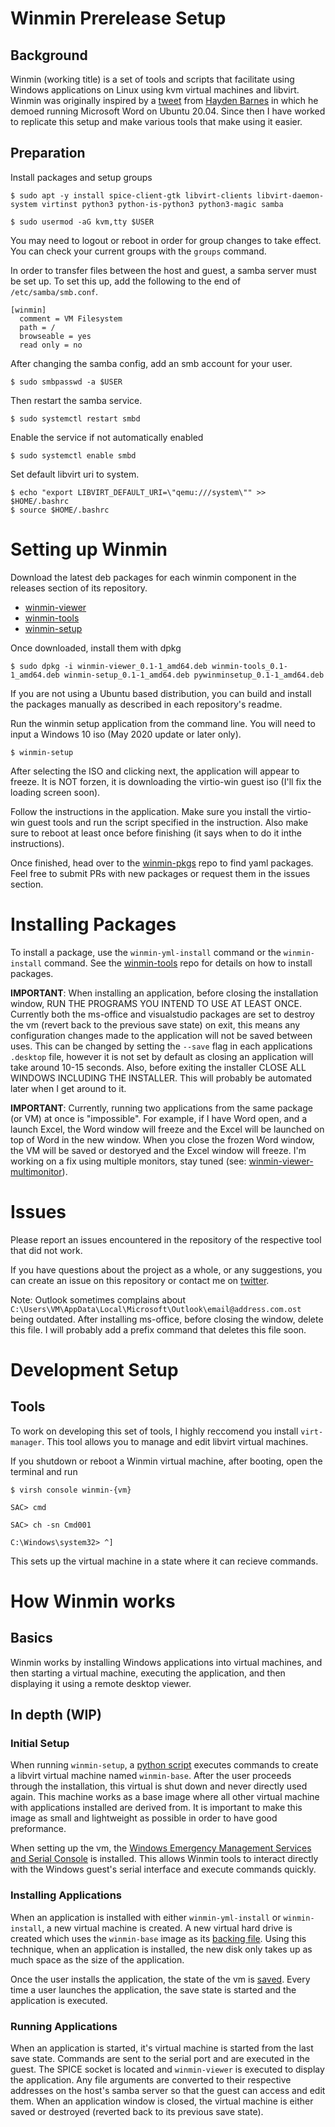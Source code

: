 # Winmin Prerelease Setup

## Background

Winmin (working title) is a set of tools and scripts that facilitate using Windows applications on Linux using kvm virtual machines and libvirt. Winmin was originally inspired by a [tweet](https://twitter.com/unixterminal/status/1255919797692440578) from [Hayden Barnes](https://twitter.com/unixterminal) in which he demoed running Microsoft Word on Ubuntu 20.04. Since then I have worked to replicate this setup and make various tools that make using it easier.

## Preparation

Install packages and setup groups

```
$ sudo apt -y install spice-client-gtk libvirt-clients libvirt-daemon-system virtinst python3 python-is-python3 python3-magic samba

$ sudo usermod -aG kvm,tty $USER
```
You may need to logout or reboot in order for group changes to take effect. You can check your current groups with the `groups` command.

In order to transfer files between the host and guest, a samba server must be set up. To set this up, add the following to the end of `/etc/samba/smb.conf`.

```
[winmin]
  comment = VM Filesystem
  path = /
  browseable = yes
  read only = no
```

After changing the samba config, add an smb account for your user.
```
$ sudo smbpasswd -a $USER
```

Then restart the samba service.

```
$ sudo systemctl restart smbd
```
Enable the service if not automatically enabled
```
$ sudo systemctl enable smbd
```
Set default libvirt uri to system.
```
$ echo "export LIBVIRT_DEFAULT_URI=\"qemu:///system\"" >> $HOME/.bashrc
$ source $HOME/.bashrc
```


# Setting up Winmin

Download the latest deb packages for each winmin component in the releases section of its repository.

- [winmin-viewer](https://github.com/vlinkz/winmin-viewer/releases)
- [winmin-tools](https://github.com/vlinkz/winmin-tools/releases)
- [winmin-setup](https://github.com/vlinkz/winmin-setup/releases)

Once downloaded, install them with dpkg

```
$ sudo dpkg -i winmin-viewer_0.1-1_amd64.deb winmin-tools_0.1-1_amd64.deb winmin-setup_0.1-1_amd64.deb pywinminsetup_0.1-1_amd64.deb
```
If you are not using a Ubuntu based distribution, you can build and install the packages manually as described in each repository's readme.

Run the winmin setup application from the command line. You will need to input a Windows 10 iso (May 2020 update or later only). 
```
$ winmin-setup
```
After selecting the ISO and clicking next, the application will appear to freeze. It is NOT forzen, it is downloading the virtio-win guest iso (I'll fix the loading screen soon).

Follow the instructions in the application. Make sure you install the virtio-win guest tools and run the script specified in the instruction. Also make sure to reboot at least once before finishing (it says when to do it inthe instructions).

Once finished, head over to the [winmin-pkgs](https://github.com/vlinkz/winmin-pkgs) repo to find yaml packages. Feel free to submit PRs with new packages or request them in the issues section.

# Installing Packages

To install a package, use the `winmin-yml-install` command or the `winmin-install` command. See the [winmin-tools](https://github.com/vlinkz/winmin-tools) repo for details on how to install packages.

__IMPORTANT__: When installing an application, before closing the installation window, RUN THE PROGRAMS YOU INTEND TO USE AT LEAST ONCE. Currently both the ms-office and visualstudio packages are set to destroy the vm (revert back to the previous save state) on exit, this means any configuration changes made to the application will not be saved between uses. This can be changed by setting the `--save` flag in each applications `.desktop` file, however it is not set by default as closing an application will take around 10-15 seconds. Also, before exiting the installer CLOSE ALL WINDOWS INCLUDING THE INSTALLER. This will probably be automated later when I get around to it.

__IMPORTANT__: Currently, running two applications from the same package (or VM) at once is "impossible". For example, if I have Word open, and a launch Excel, the Word window will freeze and the Excel will be launched on top of Word in the new window. When you close the frozen Word window, the VM will be saved or destoryed and the Excel window will freeze. I'm working on a fix using multiple monitors, stay tuned (see: [winmin-viewer-multimonitor](https://github.com/vlinkz/winmin-viewer/blob/master/winmin-viewer-multimonitor.c)).

# Issues

Please report an issues encountered in the repository of the respective tool that did not work.

If you have questions about the project as a whole, or any suggestions, you can create an issue on this repository or contact me on [twitter](https://twitter.com/VlinkZ3).

Note: Outlook sometimes complains about `C:\Users\VM\AppData\Local\Microsoft\Outlook\email@address.com.ost` being outdated. After installing ms-office, before closing the window, delete this file. I will probably add a prefix command that deletes this file soon.

# Development Setup

## Tools

To work on developing this set of tools, I highly reccomend you install `virt-manager`. This tool allows you to manage and edit libvirt virtual machines.

If you shutdown or reboot a Winmin virtual machine, after booting, open the terminal and run 
```
$ virsh console winmin-{vm}

SAC> cmd

SAC> ch -sn Cmd001

C:\Windows\system32> ^]
```

This sets up the virtual machine in a state where it can recieve commands.

# How Winmin works

## Basics

Winmin works by installing Windows applications into virtual machines, and then starting a virtual machine, executing the application, and then displaying it using a remote desktop viewer.

## In depth (WIP)

### Initial Setup

When running `winmin-setup`, a [python script](TODO) executes commands to create a libvirt virtual machine named `winmin-base`. After the user proceeds through the installation, this virtual is shut down and never directly used again. This machine works as a base image where all other virtual machine with applications installed are derived from. It is important to make this image as small and lightweight as possible in order to have good preformance.

When setting up the vm, the [Windows Emergency Management Services and Serial Console](https://docs.microsoft.com/en-us/previous-versions/windows/it-pro/windows-server-2003/cc787940(v=ws.10)?redirectedfrom=MSDN) is installed. This allows Winmin tools to interact directly with the Windows guest's serial interface and execute commands quickly.

### Installing Applications

When an application is installed with either `winmin-yml-install` or `winmin-install`, a new virtual machine is created. A new virtual hard drive is created which uses the `winmin-base` image as its [backing file](https://libvirt.org/kbase/backing_chains.html). Using this technique, when an application is installed, the new disk only takes up as much space as the size of the application.

Once the user installs the application, the state of the vm is [saved](https://libvirt.org/docs/libvirt-appdev-guide-python/en-US/html/libvirt_application_development_guide_using_python-Guest_Domains-Lifecycle-Save.html). Every time a user launches the application, the save state is started and the application is executed. 

### Running Applications

When an application is started, it's virtual machine is started from the last save state. Commands are sent to the serial port and are executed in the guest. The SPICE socket is located and `winmin-viewer` is executed to display the application. Any file arguments are converted to their respective addresses on the host's samba server so that the guest can access and edit them. When an application window is closed, the virtual machine is either saved or destroyed (reverted back to its previous save state).